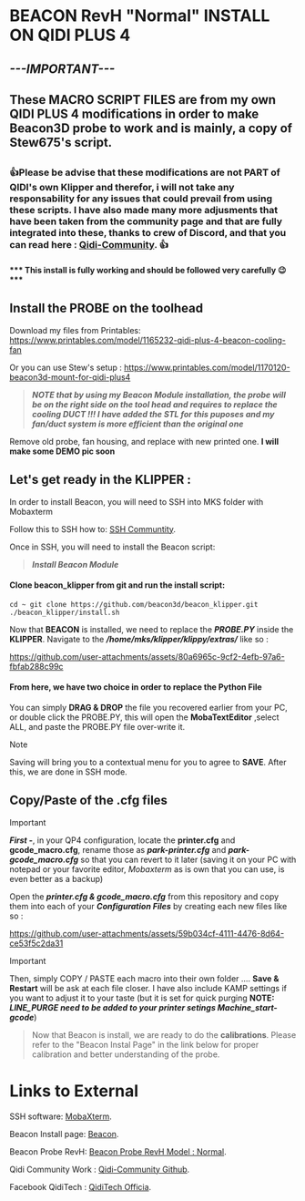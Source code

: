 # **BEACON RevH "Normal" INSTALL ON QIDI PLUS 4**

## ***---IMPORTANT---***
## These MACRO SCRIPT FILES are from my own QIDI PLUS 4 modifications in order to make Beacon3D probe to work and is mainly, a copy of Stew675's script.
##


### :+1:Please be advise that these modifications are not PART of QIDI's own Klipper and therefor, i will not take any responsability for any issues that could prevail from using these scripts. I have also made many more adjusments that have been taken from the community page and that are fully integrated into these, thanks to crew of Discord, and that you can read here : [Qidi-Community](https://github.com/qidi-community/Plus4-Wiki/tree/main). :+1:

#### *** This install is fully working and should be followed very carefully :wink:*** ####

## Install the PROBE on the toolhead
Download my files from Printables:
https://www.printables.com/model/1165232-qidi-plus-4-beacon-cooling-fan

Or you can use Stew's setup :
https://www.printables.com/model/1170120-beacon3d-mount-for-qidi-plus4

> ***NOTE that by using my Beacon Module installation, the probe will be on the right side on the tool head and requires to replace the cooling DUCT !!! I have added the STL for this puposes and my fan/duct system is more efficient than the original one***

Remove old probe, fan housing, and replace with new printed one.
**I will make some DEMO pic soon**

## Let's get ready in the KLIPPER :

In order to install Beacon, you will need to SSH into MKS folder with Mobaxterm 

Follow this to SSH how to: [SSH Communtity](https://github.com/qidi-community/Plus4-Wiki/blob/main/content/ssh-access/README.md).

Once in SSH, you will need to install the Beacon script:
> ***Install Beacon Module***
#### Clone beacon_klipper from git and run the install script:

`cd ~
git clone https://github.com/beacon3d/beacon_klipper.git
./beacon_klipper/install.sh`

Now that **BEACON** is installed, we need to replace the ***PROBE.PY*** inside the **KLIPPER**.
Navigate to the ***/home/mks/klipper/klippy/extras/*** like so : 

https://github.com/user-attachments/assets/80a6965c-9cf2-4efb-97a6-fbfab288c99c
#### From here, we have two choice in order to replace the Python File ####
You can simply **DRAG & DROP** the file you recovered earlier from your PC, or double click the PROBE.PY, this will open the **MobaTextEditor** ,select ALL, and paste the PROBE.PY file over-write it. 
> [!NOTE]
> Saving will bring you to a contextual menu for you to agree to **SAVE**.
After this, we are done in SSH mode.

## Copy/Paste of the .cfg files
> [!IMPORTANT]
***First -***, in your QP4 configuration, locate the **printer.cfg** and **gcode_macro.cfg**, rename those as ***park-printer.cfg*** and ***park-gcode_macro.cfg*** so that you can revert to it later (saving it on your PC with notepad or your favorite editor, *Mobaxterm* as is own that you can use, is even better as a backup)

Open the ***printer.cfg & gcode_macro.cfg*** from this repository and copy them into each of your ***Configuration Files*** by creating each new files like so :

https://github.com/user-attachments/assets/59b034cf-4111-4476-8d64-ce53f5c2da31
> [!IMPORTANT]
Then, simply COPY / PASTE each macro into their own folder .... **Save & Restart** will be ask at each file closer. I have also include KAMP settings if you want to adjust it to your taste (but it is set for quick purging  **NOTE:** ***LINE_PURGE need to be added to your printer setings Machine_start-gcode***)
>
> Now that Beacon is install, we are ready to do the **calibrations**. Please refer to the "Beacon Instal Page" in the link below for proper calibration and better understanding of the probe.

# Links to External

SSH software: [MobaXterm](https://mobaxterm.mobatek.net/download.html).

Beacon Install page: [Beacon](https://docs.beacon3d.com/quickstart/).

Beacon Probe RevH: [Beacon Probe RevH Model : Normal](https://beacon3d.com/product/beacon-h/).

Qidi Community Work : [Qidi-Community Github](https://github.com/qidi-community/Plus4-Wiki/tree/main).

Facebook QidiTech : [QidiTech Officia](https://www.facebook.com/groups/qiditechofficialusers).
